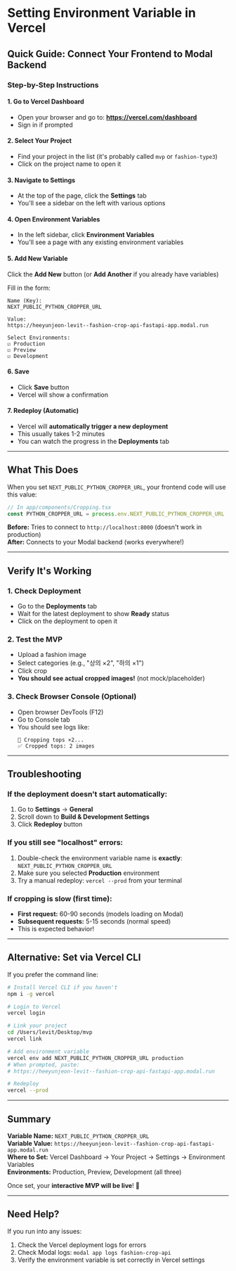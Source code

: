 # Setting Environment Variable in Vercel

## Quick Guide: Connect Your Frontend to Modal Backend

### Step-by-Step Instructions

#### 1. Go to Vercel Dashboard
- Open your browser and go to: **https://vercel.com/dashboard**
- Sign in if prompted

#### 2. Select Your Project
- Find your project in the list (it's probably called `mvp` or `fashion-type3`)
- Click on the project name to open it

#### 3. Navigate to Settings
- At the top of the page, click the **Settings** tab
- You'll see a sidebar on the left with various options

#### 4. Open Environment Variables
- In the left sidebar, click **Environment Variables**
- You'll see a page with any existing environment variables

#### 5. Add New Variable
Click the **Add New** button (or **Add Another** if you already have variables)

Fill in the form:
```
Name (Key):
NEXT_PUBLIC_PYTHON_CROPPER_URL

Value:
https://heeyunjeon-levit--fashion-crop-api-fastapi-app.modal.run

Select Environments:
☑ Production
☑ Preview  
☑ Development
```

#### 6. Save
- Click **Save** button
- Vercel will show a confirmation

#### 7. Redeploy (Automatic)
- Vercel will **automatically trigger a new deployment**
- This usually takes 1-2 minutes
- You can watch the progress in the **Deployments** tab

---

## What This Does

When you set `NEXT_PUBLIC_PYTHON_CROPPER_URL`, your frontend code will use this value:

```typescript
// In app/components/Cropping.tsx
const PYTHON_CROPPER_URL = process.env.NEXT_PUBLIC_PYTHON_CROPPER_URL || 'http://localhost:8000'
```

**Before:** Tries to connect to `http://localhost:8000` (doesn't work in production)  
**After:** Connects to your Modal backend (works everywhere!)

---

## Verify It's Working

### 1. Check Deployment
- Go to the **Deployments** tab
- Wait for the latest deployment to show **Ready** status
- Click on the deployment to open it

### 2. Test the MVP
- Upload a fashion image
- Select categories (e.g., "상의 ×2", "하의 ×1")
- Click crop
- **You should see actual cropped images!** (not mock/placeholder)

### 3. Check Browser Console (Optional)
- Open browser DevTools (F12)
- Go to Console tab
- You should see logs like:
  ```
  🔄 Cropping tops ×2...
  ✅ Cropped tops: 2 images
  ```

---

## Troubleshooting

### If the deployment doesn't start automatically:
1. Go to **Settings** → **General**
2. Scroll down to **Build & Development Settings**
3. Click **Redeploy** button

### If you still see "localhost" errors:
1. Double-check the environment variable name is **exactly**: `NEXT_PUBLIC_PYTHON_CROPPER_URL`
2. Make sure you selected **Production** environment
3. Try a manual redeploy: `vercel --prod` from your terminal

### If cropping is slow (first time):
- **First request:** 60-90 seconds (models loading on Modal)
- **Subsequent requests:** 5-15 seconds (normal speed)
- This is expected behavior!

---

## Alternative: Set via Vercel CLI

If you prefer the command line:

```bash
# Install Vercel CLI if you haven't
npm i -g vercel

# Login to Vercel
vercel login

# Link your project
cd /Users/levit/Desktop/mvp
vercel link

# Add environment variable
vercel env add NEXT_PUBLIC_PYTHON_CROPPER_URL production
# When prompted, paste:
# https://heeyunjeon-levit--fashion-crop-api-fastapi-app.modal.run

# Redeploy
vercel --prod
```

---

## Summary

**Variable Name:** `NEXT_PUBLIC_PYTHON_CROPPER_URL`  
**Variable Value:** `https://heeyunjeon-levit--fashion-crop-api-fastapi-app.modal.run`  
**Where to Set:** Vercel Dashboard → Your Project → Settings → Environment Variables  
**Environments:** Production, Preview, Development (all three)  

Once set, your **interactive MVP will be live**! 🎉

---

## Need Help?

If you run into any issues:
1. Check the Vercel deployment logs for errors
2. Check Modal logs: `modal app logs fashion-crop-api`
3. Verify the environment variable is set correctly in Vercel settings

